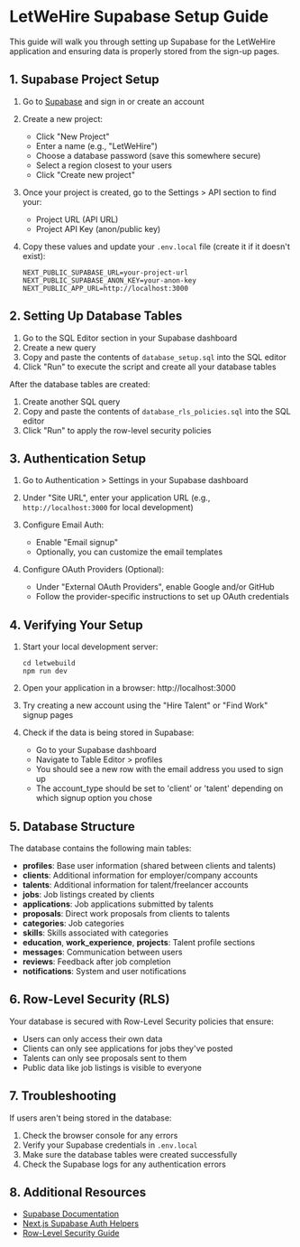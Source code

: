 # LetWeHire Supabase Setup Guide

This guide will walk you through setting up Supabase for the LetWeHire application and ensuring data is properly stored from the sign-up pages.

## 1. Supabase Project Setup

1. Go to [Supabase](https://supabase.com/) and sign in or create an account
2. Create a new project:
   - Click "New Project"
   - Enter a name (e.g., "LetWeHire")
   - Choose a database password (save this somewhere secure)
   - Select a region closest to your users
   - Click "Create new project"

3. Once your project is created, go to the Settings > API section to find your:
   - Project URL (API URL)
   - Project API Key (anon/public key)

4. Copy these values and update your `.env.local` file (create it if it doesn't exist):
   ```
   NEXT_PUBLIC_SUPABASE_URL=your-project-url
   NEXT_PUBLIC_SUPABASE_ANON_KEY=your-anon-key
   NEXT_PUBLIC_APP_URL=http://localhost:3000
   ```

## 2. Setting Up Database Tables

1. Go to the SQL Editor section in your Supabase dashboard
2. Create a new query
3. Copy and paste the contents of `database_setup.sql` into the SQL editor
4. Click "Run" to execute the script and create all your database tables

After the database tables are created:

1. Create another SQL query
2. Copy and paste the contents of `database_rls_policies.sql` into the SQL editor
3. Click "Run" to apply the row-level security policies

## 3. Authentication Setup

1. Go to Authentication > Settings in your Supabase dashboard
2. Under "Site URL", enter your application URL (e.g., `http://localhost:3000` for local development)
3. Configure Email Auth:
   - Enable "Email signup"
   - Optionally, you can customize the email templates

4. Configure OAuth Providers (Optional):
   - Under "External OAuth Providers", enable Google and/or GitHub
   - Follow the provider-specific instructions to set up OAuth credentials

## 4. Verifying Your Setup

1. Start your local development server:
   ```
   cd letwebuild
   npm run dev
   ```

2. Open your application in a browser: http://localhost:3000
3. Try creating a new account using the "Hire Talent" or "Find Work" signup pages
4. Check if the data is being stored in Supabase:
   - Go to your Supabase dashboard
   - Navigate to Table Editor > profiles
   - You should see a new row with the email address you used to sign up
   - The account_type should be set to 'client' or 'talent' depending on which signup option you chose

## 5. Database Structure

The database contains the following main tables:

- **profiles**: Base user information (shared between clients and talents)
- **clients**: Additional information for employer/company accounts
- **talents**: Additional information for talent/freelancer accounts
- **jobs**: Job listings created by clients
- **applications**: Job applications submitted by talents
- **proposals**: Direct work proposals from clients to talents
- **categories**: Job categories
- **skills**: Skills associated with categories
- **education**, **work_experience**, **projects**: Talent profile sections
- **messages**: Communication between users
- **reviews**: Feedback after job completion
- **notifications**: System and user notifications

## 6. Row-Level Security (RLS)

Your database is secured with Row-Level Security policies that ensure:

- Users can only access their own data
- Clients can only see applications for jobs they've posted
- Talents can only see proposals sent to them
- Public data like job listings is visible to everyone

## 7. Troubleshooting

If users aren't being stored in the database:

1. Check the browser console for any errors
2. Verify your Supabase credentials in `.env.local`
3. Make sure the database tables were created successfully
4. Check the Supabase logs for any authentication errors

## 8. Additional Resources

- [Supabase Documentation](https://supabase.com/docs)
- [Next.js Supabase Auth Helpers](https://supabase.com/docs/guides/auth/auth-helpers/nextjs)
- [Row-Level Security Guide](https://supabase.com/docs/guides/auth/row-level-security) 